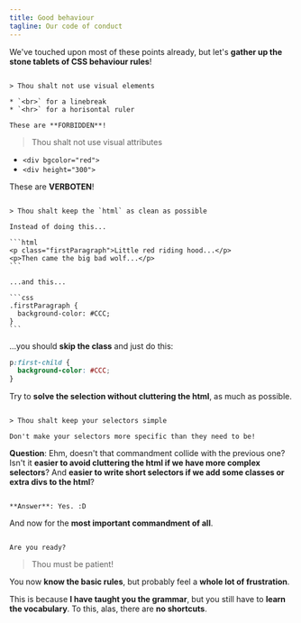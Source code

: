```yaml
---
title: Good behaviour
tagline: Our code of conduct
---
```


We've touched upon most of these points already, but let's **gather up the stone tablets of CSS behaviour rules**!

~~~

> Thou shalt not use visual elements

* `<br>` for a linebreak
* `<hr>` for a horisontal ruler

These are **FORBIDDEN**!

~~~

> Thou shalt not use visual attributes

* `<div bgcolor="red">`
* `<div height="300">`

These are **VERBOTEN**!

~~~

> Thou shalt keep the `html` as clean as possible

Instead of doing this...

```html
<p class="firstParagraph">Little red riding hood...</p>
<p>Then came the big bad wolf...</p>
```

...and this...

```css
.firstParagraph {
  background-color: #CCC;
}
```

~~~

...you should **skip the class** and just do this:

```css
p:first-child {
  background-color: #CCC;
}
```

Try to **solve the selection without cluttering the html**, as much as possible.

~~~

> Thou shalt keep your selectors simple

Don't make your selectors more specific than they need to be!

~~~

**Question**: Ehm, doesn't that commandment collide with the previous one? Isn't it **easier to avoid cluttering the html if we have more complex selectors**? And **easier to write short selectors if we add some classes or extra divs to the html**?

~~~

**Answer**: Yes. :D

~~~

And now for the **most important commandment of all**.

~~~

Are you ready?

~~~

> Thou must be patient!

You now **know the basic rules**, but probably feel a **whole lot of frustration**.

This is because **I have taught you the grammar**, but you still have to **learn the vocabulary**. To this, alas, there are **no shortcuts**.